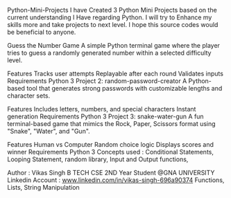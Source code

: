 Python-Mini-Projects
I have Created 3 Python Mini Projects based on the current understanding I Have regarding Python. I will try to Enhance my skills more and take projects to next level. I hope this source codes would be beneficial to anyone.

Guess the Number Game
A simple Python terminal game where the player tries to guess a randomly generated number within a selected difficulty level.

Features
Tracks user attempts
Replayable after each round
Validates inputs
Requirements
Python 3
Project 2: random-password-creator
A Python-based tool that generates strong passwords with customizable lengths and character sets.

Features
Includes letters, numbers, and special characters
Instant generation
Requirements
Python 3
Project 3: snake-water-gun
A fun terminal-based game that mimics the Rock, Paper, Scissors format using "Snake", "Water", and "Gun".

Features
Human vs Computer
Random choice logic
Displays scores and winner
Requirements
Python 3
Concepts used : Conditional Statements, Looping Statement, random library, Input and Output functions,

Author : Vikas Singh B TECH CSE 2ND Year Student @GNA UNIVERSITY Linkedin Account : www.linkedin.com/in/vikas-singh-696a90374 Functions, Lists, String Manipulation
